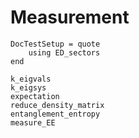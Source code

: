 # Measurement

```@meta
DocTestSetup = quote
	using ED_sectors
end
```

```@docs
k_eigvals
k_eigsys
expectation
reduce_density_matrix
entanglement_entropy
measure_EE
```